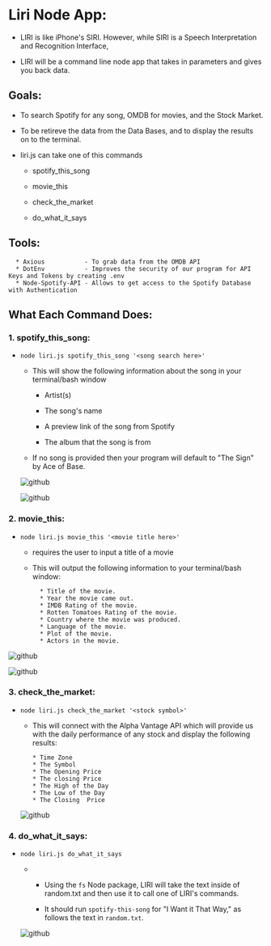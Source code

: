 # Liri Node App:

* LIRI is like iPhone's SIRI. However, while SIRI is a Speech Interpretation and Recognition Interface, 

* LIRI will be a command line node app that takes in parameters and gives you back data.

## Goals:

* To search Spotify for any song, OMDB for movies, and the Stock Market.

* To be retireve the data from the Data Bases, and to display the results on to the terminal.

* liri.js can take one of this commands 

  * spotify_this_song

  * movie_this

  * check_the_market

  * do_what_it_says

## Tools:

  ```
    * Axious           - To grab data from the OMDB API
    * DotEnv           - Improves the security of our program for API Keys and Tokens by creating .env
    * Node-Spotify-API - Allows to get access to the Spotify Database with Authentication

  ```

## What Each Command Does:

### 1. spotify_this_song:

* `node liri.js spotify_this_song '<song search here>'`

  * This will show the following information about the song in your terminal/bash window

    * Artist(s)

    * The song's name

    * A preview link of the song from Spotify

    * The album that the song is from

  * If no song is provided then your program will default to "The Sign" by Ace of Base.

  ![github](https://github.com/joseluissaboya/liri-node-app/blob/master/GIFs/spotify-this-song-default-val.gif)

  ![github](https://github.com/joseluissaboya/liri-node-app/blob/master/GIFs/spotify-this-song-any-song.gif)

### 2. movie_this: 

* `node liri.js movie_this '<movie title here>'`

  * requires the user to input a title of a movie

  * This will output the following information to your terminal/bash window:

    ```
      * Title of the movie.
      * Year the movie came out.
      * IMDB Rating of the movie.
      * Rotten Tomatoes Rating of the movie.
      * Country where the movie was produced.
      * Language of the movie.
      * Plot of the movie.
      * Actors in the movie.

    ```

![github](https://github.com/joseluissaboya/liri-node-app/blob/master/GIFs/movie-this-default-value.gif)

![github](https://github.com/joseluissaboya/liri-node-app/blob/master/GIFs/movie-this-any-movie.gif)

### 3. check_the_market:

* `node liri.js check_the_market '<stock symbol>'`

  * This will connect with the Alpha Vantage API which will provide us with the daily performance of any stock and display the following results:

      ```
      * Time Zone
      * The Symbol
      * The Opening Price
      * The closing Price
      * The High of the Day
      * The Low of the Day
      * The Closing  Price

    ```

  ![github](https://github.com/joseluissaboya/liri-node-app/blob/master/GIFs/check-the-market.gif)

### 4. do_what_it_says:

* `node liri.js do_what_it_says`

  * * Using the `fs` Node package, LIRI will take the text inside of random.txt and then use it to call one of LIRI's commands.

     * It should run `spotify-this-song` for "I Want it That Way," as follows the text in `random.txt`.

  ![github](https://github.com/joseluissaboya/liri-node-app/blob/master/GIFs/read-file-do-task.gif)